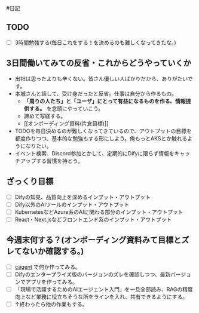 #日記  

## TODO
- [ ] 3時間勉強する(毎日これをする！を決めるのも難しくなってきたな。)

## 3日間働いてみての反省・これからどうやっていくか

- 出社は思ったよりも辛くない。皆さん優しい人ばかりだから、ありがたいです。
- 本城さんと話して、受け身だったと反省。仕事は自分から作るもの。
	- **「周りの人たち」と「ユーザ」にとって有益になるものを作る、情報提供する。** を念頭にやっていこう。
	- 諦めて写経する。
	- [[オンボーディング資料(片倉目標)]]
- TODOを毎日決めるのが難しくなってきているので、アウトプットの目標を都度作りつつ、基本的な勉強もする形にしよう。俺もっとAKSとか触れるようになりたい。
- イベント検索、Discord参加とかして、定期的にDifyに限らず情報をキャッチアップする習慣を持とう。

## ざっくり目標
- [ ] Difyの知見、品質向上を深めるインプット・アウトプット
- [ ] Dify以外のAIツールのインプット・アウトプット
- [ ] KubernetesなどAzure系のAIに関わる部分のインプット・アウトプット
- [ ] React・Next.jsなどフロントエンド系のインプット・アウトプット

## 今週末何する？(オンボーディング資料みて目標とズレてないか確認する。)
- [ ] [cagent](https://www.docker.com/ja-jp/blog/cagent-build-and-distribute-ai-agents-and-workflows/) で何か作ってみる。
- [ ] Difyのエンタープライズ版のバージョンのズレを確認しつつ、最新バージョンでアプリを作ってみる。
- [ ] 「現場で活躍するためのAIエージェント入門」を一旦全部読み、RAGの精度向上など業務に役立ちそうな所をラインを入れ、共有できるようにする。
- [ ] ↑終わったら他の作業もする。